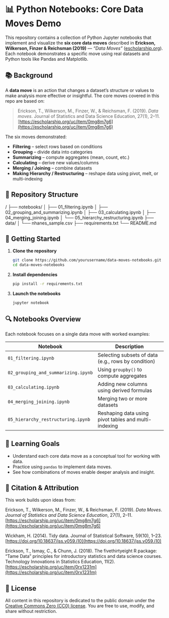 # 📊 Python Notebooks: Core Data Moves Demo

This repository contains a collection of Python Jupyter notebooks that implement and visualize the **six core data moves** described in **Erickson, Wilkerson, Finzer & Reichsman (2019)** — *“Data Moves”* ([escholarship.org](https://escholarship.org/uc/item/0mg8m7g6)). Each notebook demonstrates a specific move using real datasets and Python tools like Pandas and Matplotlib.

## 📚 Background

A **data move** is an action that changes a dataset’s structure or values to make analysis more effective or insightful. The core moves covered in this repo are based on:

> Erickson, T., Wilkerson, M., Finzer, W., & Reichsman, F. (2019). *Data moves*. Journal of Statistics and Data Science Education, 27(1), 2–11. [https://escholarship.org/uc/item/0mg8m7g6](https://escholarship.org/uc/item/0mg8m7g6)

The six moves demonstrated:

- **Filtering** – select rows based on conditions  
- **Grouping** – divide data into categories  
- **Summarizing** – compute aggregates (mean, count, etc.)  
- **Calculating** – derive new values/columns  
- **Merging / Joining** – combine datasets  
- **Making Hierarchy / Restructuring** – reshape data using pivot, melt, or multi-indexing

## 📂 Repository Structure

/
├── notebooks/
│   ├── 01\_filtering.ipynb
│   ├── 02\_grouping\_and\_summarizing.ipynb
│   ├── 03\_calculating.ipynb
│   ├── 04\_merging\_joining.ipynb
│   └── 05\_hierarchy\_restructuring.ipynb
├── data/
│   └── nhanes\_sample.csv
├── requirements.txt
└── README.md

## 🚀 Getting Started

1. **Clone the repository**  
   ```bash
   git clone https://github.com/yourusername/data-moves-notebooks.git
   cd data-moves-notebooks

2. **Install dependencies**

   ```bash
   pip install -r requirements.txt
   ```

3. **Launch the notebooks**

   ```bash
   jupyter notebook
   ```

## 🔍 Notebooks Overview

Each notebook focuses on a single data move with worked examples:

| Notebook                            | Description                                          |
| ----------------------------------- | ---------------------------------------------------- |
| `01_filtering.ipynb`                | Selecting subsets of data (e.g., rows by condition)  |
| `02_grouping_and_summarizing.ipynb` | Using `groupby()` to compute aggregates              |
| `03_calculating.ipynb`              | Adding new columns using derived formulas            |
| `04_merging_joining.ipynb`          | Merging two or more datasets                         |
| `05_hierarchy_restructuring.ipynb`  | Reshaping data using pivot tables and multi-indexing |

## 🧠 Learning Goals

* Understand each core data move as a conceptual tool for working with data.
* Practice using `pandas` to implement data moves.
* See how combinations of moves enable deeper analysis and insight.

## 📘 Citation & Attribution

This work builds upon ideas from:

Erickson, T., Wilkerson, M., Finzer, W., & Reichsman, F. (2019). *Data Moves*. *Journal of Statistics and Data Science Education*, 27(1), 2–11. [https://escholarship.org/uc/item/0mg8m7g6](https://escholarship.org/uc/item/0mg8m7g6)

Wickham, H. (2014). Tidy data. Journal of Statistical Software, 59(10), 1–23. [https://doi.org/10.18637/jss.v059.i10](https://doi.org/10.18637/jss.v059.i10)

Erickson, T., Ismay, C., & Chunn, J. (2018). The fivethirtyeight R package: “Tame Data” principles for introductory statistics and data science courses. Technology Innovations in Statistics Education, 11(2). [https://escholarship.org/uc/item/0rx1231m](https://escholarship.org/uc/item/0rx1231m) 

## 🪪 License

All content in this repository is dedicated to the public domain under the [Creative Commons Zero (CC0) license](https://creativecommons.org/publicdomain/zero/1.0/). You are free to use, modify, and share without restriction.
